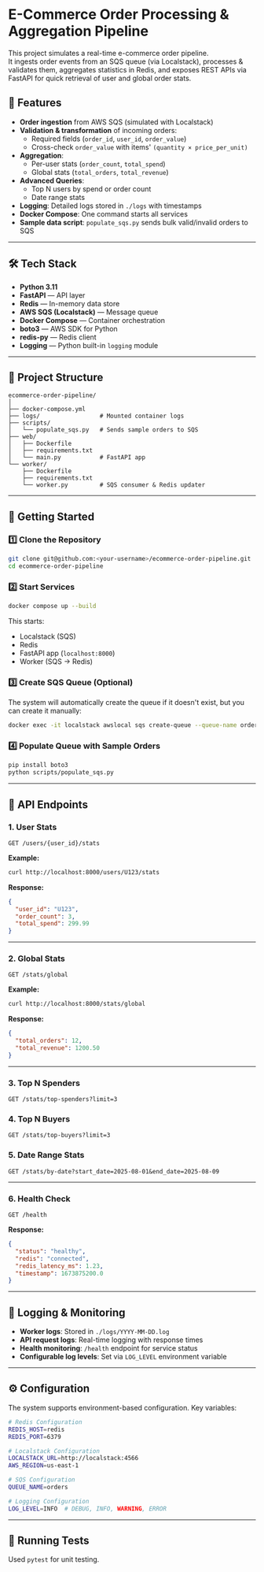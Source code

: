 # E-Commerce Order Processing & Aggregation Pipeline

This project simulates a real-time e-commerce order pipeline.  
It ingests order events from an SQS queue (via Localstack), processes & validates them, aggregates statistics in Redis, and exposes REST APIs via FastAPI for quick retrieval of user and global order stats.

## 📌 Features
- **Order ingestion** from AWS SQS (simulated with Localstack)
- **Validation & transformation** of incoming orders:
  - Required fields (`order_id`, `user_id`, `order_value`)
  - Cross-check `order_value` with items' `(quantity × price_per_unit)`
- **Aggregation**:
  - Per-user stats (`order_count`, `total_spend`)
  - Global stats (`total_orders`, `total_revenue`)
- **Advanced Queries**:
  - Top N users by spend or order count
  - Date range stats
- **Logging**: Detailed logs stored in `./logs` with timestamps
- **Docker Compose**: One command starts all services
- **Sample data script**: `populate_sqs.py` sends bulk valid/invalid orders to SQS

---

## 🛠️ Tech Stack
- **Python 3.11**
- **FastAPI** — API layer
- **Redis** — In-memory data store
- **AWS SQS (Localstack)** — Message queue
- **Docker Compose** — Container orchestration
- **boto3** — AWS SDK for Python
- **redis-py** — Redis client
- **Logging** — Python built-in `logging` module

---

## 📂 Project Structure
```
ecommerce-order-pipeline/
│
├── docker-compose.yml
├── logs/                 # Mounted container logs
├── scripts/
│   └── populate_sqs.py   # Sends sample orders to SQS
├── web/
│   ├── Dockerfile
│   ├── requirements.txt
│   └── main.py           # FastAPI app
└── worker/
    ├── Dockerfile
    ├── requirements.txt
    └── worker.py         # SQS consumer & Redis updater
```

---

## 🚀 Getting Started

### 1️⃣ Clone the Repository
```bash
git clone git@github.com:<your-username>/ecommerce-order-pipeline.git
cd ecommerce-order-pipeline
```

### 2️⃣ Start Services

```bash
docker compose up --build
```

This starts:
- Localstack (SQS)
- Redis
- FastAPI app (`localhost:8000`)
- Worker (SQS → Redis)

### 3️⃣ Create SQS Queue (Optional)

The system will automatically create the queue if it doesn't exist, but you can create it manually:

```bash
docker exec -it localstack awslocal sqs create-queue --queue-name orders
```

### 4️⃣ Populate Queue with Sample Orders

```bash
pip install boto3
python scripts/populate_sqs.py
```

---

## 📡 API Endpoints

### **1. User Stats**
```
GET /users/{user_id}/stats
```

**Example:**
```bash
curl http://localhost:8000/users/U123/stats
```

**Response:**
```json
{
  "user_id": "U123",
  "order_count": 3,
  "total_spend": 299.99
}
```

---

### **2. Global Stats**
```
GET /stats/global
```

**Example:**
```bash
curl http://localhost:8000/stats/global
```

**Response:**
```json
{
  "total_orders": 12,
  "total_revenue": 1200.50
}
```

---

### **3. Top N Spenders**
```
GET /stats/top-spenders?limit=3
```

### **4. Top N Buyers**
```
GET /stats/top-buyers?limit=3
```

### **5. Date Range Stats**
```
GET /stats/by-date?start_date=2025-08-01&end_date=2025-08-09
```

---

### **6. Health Check**
```
GET /health
```

**Response:**
```json
{
  "status": "healthy",
  "redis": "connected",
  "redis_latency_ms": 1.23,
  "timestamp": 1673875200.0
}
```

---

## 📝 Logging & Monitoring

- **Worker logs**: Stored in `./logs/YYYY-MM-DD.log`
- **API request logs**: Real-time logging with response times
- **Health monitoring**: `/health` endpoint for service status
- **Configurable log levels**: Set via `LOG_LEVEL` environment variable

---

## ⚙️ Configuration

The system supports environment-based configuration. Key variables:

```bash
# Redis Configuration
REDIS_HOST=redis
REDIS_PORT=6379

# Localstack Configuration  
LOCALSTACK_URL=http://localstack:4566
AWS_REGION=us-east-1

# SQS Configuration
QUEUE_NAME=orders

# Logging Configuration
LOG_LEVEL=INFO  # DEBUG, INFO, WARNING, ERROR
```

---

## 🧪 Running Tests

Used `pytest` for unit testing.


